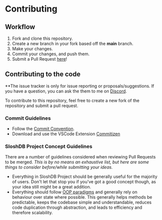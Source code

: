 # Contributing

## Workflow

1. Fork and clone this repository.
2. Create a new branch in your fork based off the **main** branch.
3. Make your changes.
4. Commit your changes, and push them.
5. Submit a Pull Request [here](https://github.com/Aim2339/GiveawayS/pulls)!

## Contributing to the code

**The issue tracker is only for issue reporting or proposals/suggestions. If you have a question, you can ask the them to me on [Discord](https://discord.com/users/756060979896385606).

To contribute to this repository, feel free to create a new fork of the repository and
submit a pull request.

### Commit Guidelines

- Follow the [Commit Convention][commit convention].
- Download and use the VSCode Extension [Commitizen](commitizen)

### SloshDB Project Concept Guidelines

There are a number of guidelines considered when reviewing Pull Requests to be merged. _This is by no means an exhaustive list, but here are some things to consider before/while submitting your ideas._

-   Everything in SloshDB Project should be generally useful for the majority of users. Don't let that stop you if you've got a good concept though, as your idea still might be a great addition.
-   Everything should follow [OOP paradigms][oop paradigms] and generally rely on behaviour over state where possible. This generally helps methods be predictable, keeps the codebase simple and understandable, reduces code duplication through abstraction, and leads to efficiency and therefore scalability.

<!-- Link Dump -->

<!-- Guides -->

[vscode]: https://code.visualstudio.com

<!-- Code -->
[commit convention]: https://www.conventionalcommits.org/en/v1.0.0/
[node.js]: https://nodejs.org/en/download/
[here]: https://github.com/Aim2339/GiveawayS/pulls
[oop paradigms]: https://en.wikipedia.org/wiki/Object-oriented_programming
